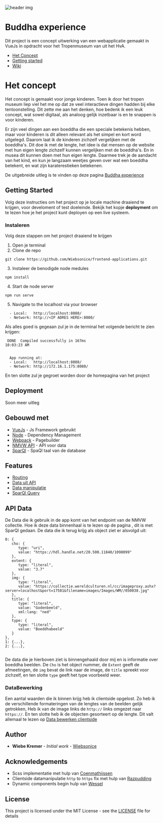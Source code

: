 ![header img](https://github.com/Wiebsonice/frontend-applications/blob/master/wiki-assets/readme-header.gif)
# Buddha experience

Dit project is een concept uitwerking van een webapplicatie gemaakt in VueJs in opdracht voor het Tropenmuseum van uit het HvA.

* [Het Concept](https://github.com/Wiebsonice/frontend-applications/blob/master/README.md#het-concept)
* [Getting started](https://github.com/Wiebsonice/frontend-applications/blob/master/README.md#getting-started)
* [Wiki](https://github.com/Wiebsonice/frontend-applications/wiki)

# Het concept
Het concept is gemaakt voor jonge kinderen. Toen ik door het tropen museum liep viel het me op dat ze veel interactieve dingen hadden bij elke tentoonstelling. Dit zette me aan het denken, hoe bedenk ik een leuk concept, wat sowel digitaal, als analoog gelijk inzetbaar is en te snappen is voor kinderen.  
  
Er zijn veel dingen aan een boeddha die een speciale betekenis hebben, maar voor kinderen is dit alleen relevant als het simpel en kort word uitgelegd. Daarom laat ik de kinderen zichzelf vergelijken met de boeddha's. Dit doe ik met de lengte, het idee is dat mensen op de website met hun eigen lengte zichzelf kunnen vergelijken met de boeddha's. En in musea dit kunnen doen met hun eigen lengte. Daarmee trek je de aandacht van het kind, en kun je langzaam weetjes geven over wat een boeddha betekent, en wat zijn karaterestieken betekenen.  

De uitgebreide uitleg is te vinden op deze pagina [Buddha experience](https://github.com/Wiebsonice/frontend-applications/wiki/De-Boeddha-experience)


## Getting Started
  
Volg deze instructies om het project op je locale machine draaiend te krijgen, voor develoment of test doeleinde.
Bekijk het kopje **deployment** om te lezen hoe je het project kunt deployen op een live systeem.


### Instaleren

Volg deze stappen om het project draaiend te krijgen

1. Open je terminal
2. Clone de repo

```
git clone https://github.com/Wiebsonice/frontend-applications.git
```

3. Instaleer de benodigde node medules

```
npm install
```

4. Start de node server

```
npm run serve
```

5. Navigate to the localhost via your browser

```
  - Local:   http://localhost:8080/
  - Network: http://<IP ADRES HERE>:8080/
```

Als alles goed is gegeaan zul je in de terminal het volgende bericht te zien krijgen:

```
 DONE  Compiled successfully in 167ms                                                                                                  10:03:23 AM


  App running at:
  - Local:   http://localhost:8080/
  - Network: http://172.16.1.175:8080/

```
En ten slotte zul je gegroet worden door de homepagina van het project


## Deployment
Soon meer uitleg

## Gebouwd met

* [VueJs](https://vuejs.org/) - Js Framework gebruikt
* [Node](https://nodejs.org/en/) - Dependency Management
* [Webpack](https://webpack.js.org/) - Pagebuilder
* [NMVW API](https://collectie.wereldculturen.nl/) - API voor data
* [SparQl](https://www.w3.org/TR/rdf-sparql-query/) - SpaQl taal van de database
  
## Features

* [Routing](https://github.com/Wiebsonice/frontend-applications/wiki/Documentatie-%7C-Routing)
* [Data uit API](https://github.com/Wiebsonice/frontend-applications/wiki/Documentatie-%7C-Data-ophalen-en-gebruiken)
* [Data manipulatie](https://github.com/Wiebsonice/frontend-applications/wiki/Documentatie-%7C-Data-bewerken-clientside)
* [SparQl Query](https://github.com/Wiebsonice/frontend-applications/wiki/Documentatie-%7C-SparQl-Query)

  
## API Data

De Data die ik gebruik in de app komt van het endpoint van de NMVW collectie. Hoe ik deze data binnenhaal is te lezen op de pagina [](), dit is met SparQl gedaan. De data die ik terug krijg als object ziet er alsvolgd uit:

```
0: {
   cho: {
      type: "uri",
      value: "https://hdl.handle.net/20.500.11840/1098099"
   },
   extent: {
      type: "literal",
      value: "3.7"
   },
   img: {
      type: "literal",
      value: "https://collectie.wereldculturen.nl/cc/imageproxy.ashx?server=localhost&port=17581&filename=images/Images/WM//050038.jpg"
   },
   title: {
      type: "literal",
      value: "Godenbeeld",
      xml:lang: "ned"
   },
   type: {
      type: "literal",
      value: "Boeddhabeeld"
   }
},
1: {...},
2: {...},


```

De data die je hierboven ziet is binnengehaald door mij en is informatie over boeddha beelden. De `Cho` is het object nummer, de `Extent` geeft de afmeetingen, de `img` bevat de link naar de image, de `title` spreekt voor zichzelf, en ten slotte `type` geeft het type voorbeeld weer.

### DataBewerking
Een aantal waarden die ik binnen krijg heb ik clientside opgelost. Zo heb ik de verschillende formateringen van de lengtes van de beelden gelijk getrokken, Heb ik van de image links de `http://` links omgezet naar `https://`. En ten slotte heb ik de objecten gesorteert op de lengte. Dit valt allemaal te lezen op [Data bewerken clientside](https://github.com/Wiebsonice/frontend-applications/wiki/Documentatie-%7C-Data-bewerken-clientside)
  
## Author

* **Wiebe Kremer** - *Initial work* - [Wiebsonice](https://github.com/Wiebsonice)
  
## Acknowledgements

* Scss implementatie met hulp van [Coenmathijssen](https://github.com/Coenmathijssen/) 
* Clientside datamanipulatie `http` to `https` fix met hulp van [Razpudding](https://github.com/razpudding)
* Dynamic components begin hulp van [Wessel](#)

## License

This project is licensed under the MIT License - see the [LICENSE](LICENSE) file for details



